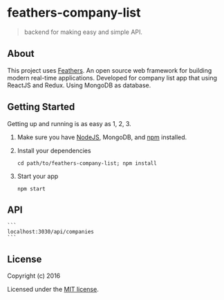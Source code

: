 # feathers-company-list

> backend for making easy and simple API.

## About

This project uses [Feathers](http://feathersjs.com). An open source web framework for building modern real-time applications. Developed for company list app that using ReactJS and Redux. Using MongoDB as database.

## Getting Started

Getting up and running is as easy as 1, 2, 3.

1. Make sure you have [NodeJS](https://nodejs.org/), MongoDB, and [npm](https://www.npmjs.com/) installed.
2. Install your dependencies

    ```
    cd path/to/feathers-company-list; npm install
    ```

3. Start your app

    ```
    npm start
    ```

## API

    ```
    localhost:3030/api/companies
    ```

## License

Copyright (c) 2016

Licensed under the [MIT license](LICENSE).
